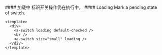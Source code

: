<cn>
#### 加载中
标识开关操作仍在执行中。
</cn>

<us>
#### Loading
Mark a pending state of switch.
</us>

```vue
<template>
  <div>
    <a-switch loading default-checked />
    <br />
    <a-switch size="small" loading />
  </div>
</template>
```
